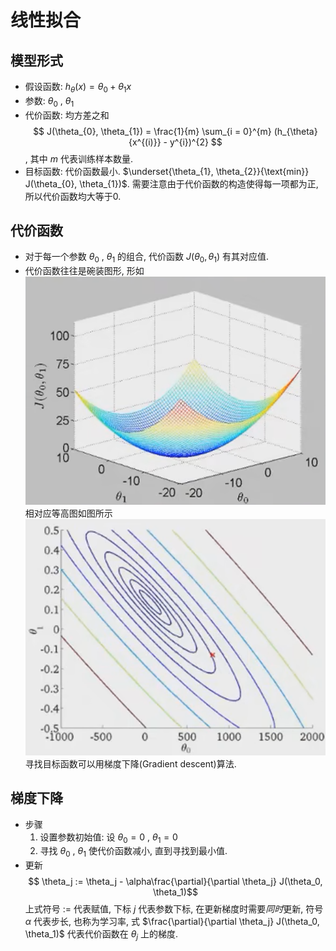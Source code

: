 # 线性拟合

## 模型形式
   - 假设函数: $h_{\theta}(x) = \theta_{0} + \theta_{1}x$
   - 参数: $\theta_{0}$ , $\theta_{1}$
   - 代价函数: 均方差之和
   $$ J(\theta_{0}, \theta_{1}) = \frac{1}{m} \sum_{i = 0}^{m} (h_{\theta}{x^{(i)}} - y^{i})^{2} $$
   , 其中 $m$ 代表训练样本数量.
   - 目标函数: 代价函数最小. $\underset{\theta_{1}, \theta_{2}}{\text{min}} J(\theta_{0}, \theta_{1})$. 需要注意由于代价函数的构造使得每一项都为正, 所以代价函数均大等于0.

## 代价函数
   - 对于每一个参数 $\theta_{0}$ , $\theta_{1}$ 的组合, 代价函数 $J(\theta_{0}, \theta_{1})$ 有其对应值.
   - 代价函数往往是碗装图形, 形如
   ![代价函数](pic/Cost-Function.png)
   相对应等高图如图所示
   ![等高图](pic/Cost-conture.png)
   寻找目标函数可以用梯度下降(Gradient descent)算法.

## 梯度下降
   - 步骤
      1. 设置参数初始值: 设 $\theta_{0} = 0$ , $\theta_{1} = 0$
      2. 寻找 $\theta_{0}$ , $\theta_{1}$ 使代价函数减小, 直到寻找到最小值.
   - 更新
   $$ \theta_j := \theta_j - \alpha\frac{\partial}{\partial \theta_j} J(\theta_0, \theta_1)$$
   上式符号 $:=$ 代表赋值, 下标 $j$ 代表参数下标, 在更新梯度时需要*同时*更新, 符号 $\alpha$ 代表步长, 也称为学习率, 式 $\frac{\partial}{\partial \theta_j} J(\theta_0, \theta_1)$ 代表代价函数在 $\theta_j$ 上的梯度.